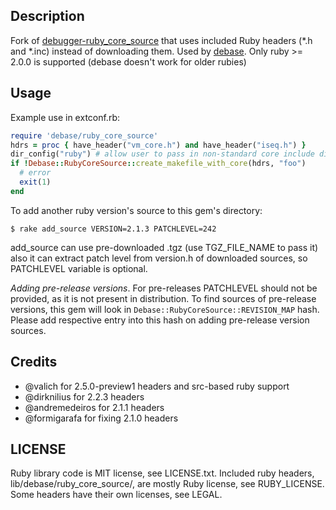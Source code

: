 ## Description
Fork of [debugger-ruby\_core\_source](https://github.com/cldwalker/debugger-ruby_core_source)
that uses included Ruby headers (\*.h and \*.inc) instead of downloading
them. Used by [debase](http://github.com/denofevil/debase).
Only ruby >= 2.0.0 is supported (debase doesn't work for older rubies)

## Usage

Example use in extconf.rb:

```ruby
require 'debase/ruby_core_source'
hdrs = proc { have_header("vm_core.h") and have_header("iseq.h") }
dir_config("ruby") # allow user to pass in non-standard core include directory
if !Debase::RubyCoreSource::create_makefile_with_core(hdrs, "foo")
  # error
  exit(1)
end
```

To add another ruby version's source to this gem's directory:

    $ rake add_source VERSION=2.1.3 PATCHLEVEL=242

add_source can use pre-downloaded .tgz (use TGZ_FILE_NAME to pass it)
also it can extract patch level from version.h of downloaded sources, so
PATCHLEVEL variable is optional.

_Adding pre-release versions_. For pre-releases PATCHLEVEL should not be provided,
as it is not present in distribution. To find sources of pre-release versions,
this gem will look in `Debase::RubyCoreSource::REVISION_MAP` hash. Please add
respective entry into this hash on adding pre-release version sources. 

## Credits

* @valich for 2.5.0-preview1 headers and src-based ruby support
* @dirknilius for 2.2.3 headers
* @andremedeiros for 2.1.1 headers
* @formigarafa for fixing 2.1.0 headers

## LICENSE
Ruby library code is MIT license, see LICENSE.txt.  Included ruby headers,
lib/debase/ruby\_core\_source/, are mostly Ruby license, see RUBY\_LICENSE. Some headers have
their own licenses, see LEGAL.
